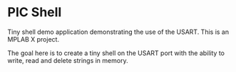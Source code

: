 # PIC Shell

Tiny shell demo application demonstrating the use of the USART. This is an MPLAB X project.

The goal here is to create a tiny shell on the USART port with the ability to write, read and delete strings in memory.

